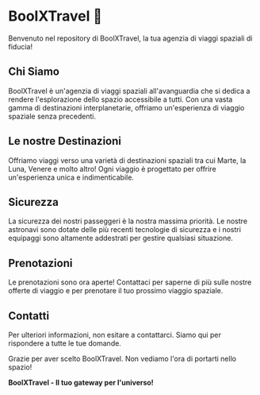 
# BoolXTravel 🚀

Benvenuto nel repository di BoolXTravel, la tua agenzia di viaggi spaziali di fiducia!

## Chi Siamo

BoolXTravel è un'agenzia di viaggi spaziali all'avanguardia che si dedica a rendere l'esplorazione dello spazio accessibile a tutti. Con una vasta gamma di destinazioni interplanetarie, offriamo un'esperienza di viaggio spaziale senza precedenti.

## Le nostre Destinazioni

Offriamo viaggi verso una varietà di destinazioni spaziali tra cui Marte, la Luna, Venere e molto altro! Ogni viaggio è progettato per offrire un'esperienza unica e indimenticabile.

## Sicurezza

La sicurezza dei nostri passeggeri è la nostra massima priorità. Le nostre astronavi sono dotate delle più recenti tecnologie di sicurezza e i nostri equipaggi sono altamente addestrati per gestire qualsiasi situazione.

## Prenotazioni

Le prenotazioni sono ora aperte! Contattaci per saperne di più sulle nostre offerte di viaggio e per prenotare il tuo prossimo viaggio spaziale.

## Contatti

Per ulteriori informazioni, non esitare a contattarci. Siamo qui per rispondere a tutte le tue domande.

Grazie per aver scelto BoolXTravel. Non vediamo l'ora di portarti nello spazio!

**BoolXTravel - Il tuo gateway per l'universo!**
